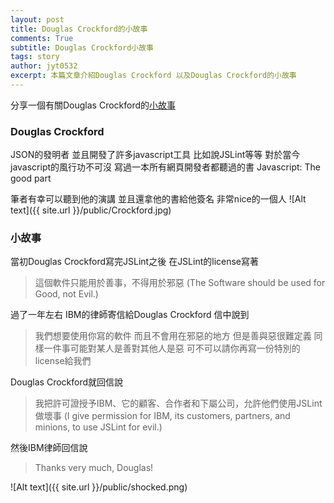 ```yaml
---
layout: post
title: Douglas Crockford的小故事
comments: True 
subtitle: Douglas Crockford小故事
tags: story
author: jyt0532
excerpt: 本篇文章介紹Douglas Crockford 以及Douglas Crockford的小故事
---
```


分享一個有關Douglas Crockford的[小故事](https://web.archive.org/web/20170722132351/https://dev.hasenj.org/post/3272592502/ibm-and-its-minions)

### Douglas Crockford

JSON的發明者 並且開發了許多javascript工具 比如說JSLint等等 
對於當今javascript的風行功不可沒 寫過一本所有網頁開發者都聽過的書
Javascript: The good part

筆者有幸可以聽到他的演講 並且還拿他的書給他簽名 非常nice的一個人
![Alt text]({{ site.url }}/public/Crockford.jpg)

### 小故事

當初Douglas Crockford寫完JSLint之後 在JSLint的license寫著

> 這個軟件只能用於善事，不得用於邪惡
> (The Software should be used for Good, not Evil.)


過了一年左右 IBM的律師寄信給Douglas Crockford 信中說到 

> 我們想要使用你寫的軟件 而且不會用在邪惡的地方 
> 但是善與惡很難定義 同樣一件事可能對某人是善對其他人是惡 
> 可不可以請你再寫一份特別的license給我們

Douglas Crockford就回信說


> 我把許可證授予IBM、它的顧客、合作者和下屬公司，允許他們使用JSLint做壞事
> (I give permission for IBM, its customers, partners, and minions, to use JSLint for evil.)

然後IBM律師回信說

> Thanks very much, Douglas!

![Alt text]({{ site.url }}/public/shocked.png)
